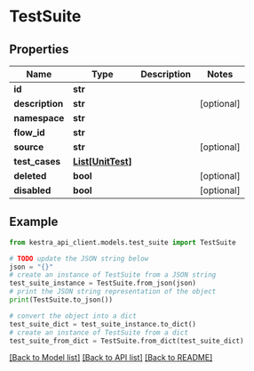 # TestSuite


## Properties

Name | Type | Description | Notes
------------ | ------------- | ------------- | -------------
**id** | **str** |  | 
**description** | **str** |  | [optional] 
**namespace** | **str** |  | 
**flow_id** | **str** |  | 
**source** | **str** |  | [optional] 
**test_cases** | [**List[UnitTest]**](UnitTest.md) |  | 
**deleted** | **bool** |  | [optional] 
**disabled** | **bool** |  | [optional] 

## Example

```python
from kestra_api_client.models.test_suite import TestSuite

# TODO update the JSON string below
json = "{}"
# create an instance of TestSuite from a JSON string
test_suite_instance = TestSuite.from_json(json)
# print the JSON string representation of the object
print(TestSuite.to_json())

# convert the object into a dict
test_suite_dict = test_suite_instance.to_dict()
# create an instance of TestSuite from a dict
test_suite_from_dict = TestSuite.from_dict(test_suite_dict)
```
[[Back to Model list]](../README.md#documentation-for-models) [[Back to API list]](../README.md#documentation-for-api-endpoints) [[Back to README]](../README.md)


